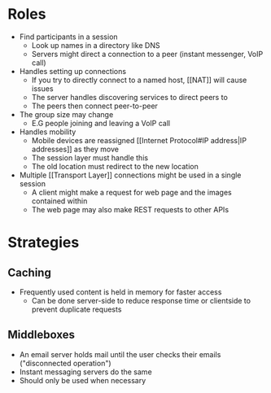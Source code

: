 # Roles
- Find participants in a session
	- Look up names in a directory like DNS
	- Servers might direct a connection to a peer (instant messenger, VoIP call)
- Handles setting up connections
	- If you try to directly connect to a named host, [[NAT]] will cause issues
	- The server handles discovering services to direct peers to
	- The peers then connect peer-to-peer
- The group size may change
	- E.G people joining and leaving a VoIP call
- Handles mobility
	- Mobile devices are reassigned [[Internet Protocol#IP address|IP addresses]] as they move
	- The session layer must handle this
	- The old location must redirect to the new location
- Multiple [[Transport Layer]] connections might be used in a single session
	- A client might make a request for web page and the images contained within
	- The web page may also make REST requests to other APIs

# Strategies
## Caching
- Frequently used content is held in memory for faster access
	- Can be done server-side to reduce response time or clientside to prevent duplicate requests

## Middleboxes
- An email server holds mail until the user checks their emails ("disconnected operation")
- Instant messaging servers do the same
- Should only be used when necessary
